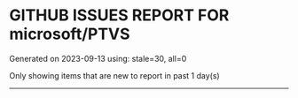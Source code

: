 
# GITHUB ISSUES REPORT FOR microsoft/PTVS


Generated on 2023-09-13 using: stale=30, all=0


Only showing items that are new to report in past 1 day(s)


---
